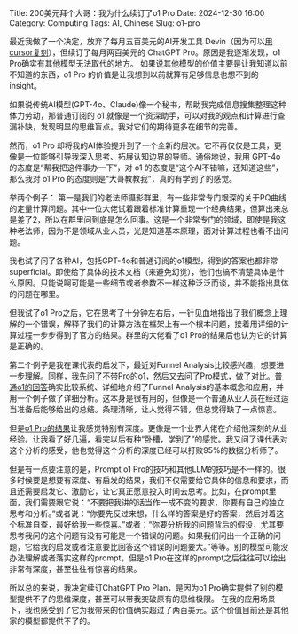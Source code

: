 Title: 200美元拜个大哥：我为什么续订了o1 Pro
Date: 2024-12-30 16:00
Category: Computing
Tags: AI, Chinese
Slug: o1-pro

最近我做了一个决定，放弃了每月五百美元的AI开发工具 Devin（因为可以[用cursor复刻](/cursor-to-devin.html)），但续订了每月两百美元的 ChatGPT Pro。原因是我逐渐发现，o1 Pro确实有其他模型无法取代的地方。 如果说其他模型的价值主要是让我知道以前不知道的东西，o1 Pro 的价值是让我想到以前就算有足够信息也想不到的insight。

如果说传统AI模型(GPT-4o、Claude)像一个秘书，帮助我完成信息搜集整理这种体力劳动，那普通订阅的 o1 就像是一个资深助手，可以对我的观点和计算进行查漏补缺，发现明显的思维盲点。我对它们的期待更多在细节的完善。

然而，o1 Pro 却将我的AI体验提升到了一个全新的层次。它不再仅仅是工具，更像是一位能够引导我深入思考、拓展认知边界的导师。通俗地说，我用 GPT-4o 的态度是“帮我把这件事办一下”，对 o1 的态度是“这个AI不错嘛，还知道这些”，那么我对 o1 Pro 的态度则是“大哥教教我”，真的有学到了的感觉。

举两个例子： 第一是我们的老法师摄影群里，有一些非常专门艰深的关于PQ曲线的定量计算问题。其中一位大佬试着跟着标准计算重现一个经典结果，但算出来总是差了2，所以在群里问到底是怎么回事。这是一个非常专门的领域，即使是我这种老法师，因为不是领域从业人员，光是知道基本原理，面对计算过程也看不出问题。

我也试了问了各种AI，包括GPT-4o和普通订阅的o1模型，得到的答案也都非常superficial。即使给了具体的技术文档（来避免幻觉），他们也搞不清楚具体是什么原因。只能说啊可能是一些细节或者参数不一样这种泛泛而谈，并不能指出具体的问题在哪里。

但我试了o1 Pro之后，它在思考了十分钟左右后，一针见血地指出了我们概念上理解的一个错误，解释了我们的计算方法在框架上有一个根本问题，接着用详细的计算过程一步步得到了官方的结果。群里的大佬看了o1 Pro的结果后也认为它的计算是正确的。 

第二个例子是我在课代表的启发下，最近对Funnel Analysis比较感兴趣，想要进一步理解。同样，我先问了不带Pro的o1，然后又去问了Pro模式，做了对比。[普通o1的回答](https://chatgpt.com/share/6772f2c8-71f8-800a-87c5-aefcb630044e)确实比较系统、详细地介绍了Funnel Analysis的基本概念和应用，并用一个例子做了详细分析。这本身是很有用的，但像是一个普通从业人员在经过适当准备后能够给出的总结。条理清晰，让人觉得不错，但总觉得缺了一点惊喜。

但是[o1 Pro的结果](https://chatgpt.com/share/6772f224-ab60-800a-9c9f-55977e3b9171)让我感觉特别有深度。更像是一个业界大佬在介绍他深刻的从业经验。让我看了好几遍，看完以后有种“卧槽，学到了”的感觉。我又问了课代表对这个分析的感受，他也觉得这个分析的深度已经可以打败95%的数据分析师了。 

但是有一点要注意的是，Prompt o1 Pro的技巧和其他LLM的技巧是不一样的。很多时候要是想要有深度、有启发的结果，我们不仅需要给它具体的信息和要求，而且还需要启发它、激励它，让它真正愿意投入时间去思考。比如，在prompt里面，我们需要跟它说：“不要把我讲的话当作一成不变的要求，你要有自己的独立思考和分析。”或者说：“你要先反过来想，什么样的答案是好的答案，然后对着这个标准自查，最好给我一些惊喜。”或者：“你要分析我的问题背后的假设，尤其要思考我问的这个问题有没有可能是一个错误的问题。如果我们问出一个正确的问题，它给我的启发或者注意要比回答这个错误的问题要大。”等等。别的模型可能没办法理解或者落实这样的prompt，但是o1 Pro在这样的prompt之后往往可以给出非常有深度，甚至往往有惊喜的结果。

所以总的来说，我决定续订ChatGPT Pro Plan，是因为o1 Pro确实提供了别的模型提供不了的思维深度，甚至可以带我突破原有的思维极限。 在我的应用场景下，我也感受到了它为我带来的价值确实超过了两百美元。这个价值目前还是其他家的模型都提供不了的。

<script async data-uid="65448d4615" src="https://yage.kit.com/65448d4615/index.js"></script>